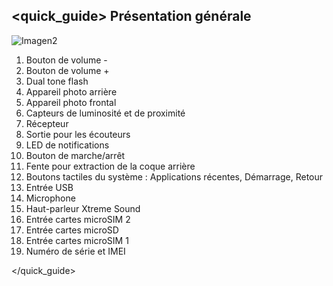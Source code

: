 ## <quick_guide> Présentation générale

![Imagen2](http://static.energysistem.com/images/manuals/42689/576aa0190d178.jpg)

1. Bouton de volume -
2. Bouton de volume +
3. Dual tone flash
4. Appareil photo arrière
5. Appareil photo frontal
6. Capteurs de luminosité et de proximité
7. Récepteur
8. Sortie pour les écouteurs
9. LED de notifications
10. Bouton de marche/arrêt
11. Fente pour extraction de la coque arrière
12. Boutons tactiles du système : Applications récentes, Démarrage, Retour
13. Entrée USB
14. Microphone
15. Haut-parleur Xtreme Sound
16. Entrée cartes microSIM 2
17. Entrée cartes microSD
18. Entrée cartes microSIM 1
19. Numéro de série et IMEI

</quick_guide>
